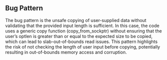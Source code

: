 ## Bug Pattern

The bug pattern is the unsafe copying of user-supplied data without validating that the provided input length is sufficient. In this case, the code uses a generic copy function (copy_from_sockptr) without ensuring that the user’s optlen is greater than or equal to the expected size to be copied, which can lead to slab-out-of-bounds read issues. This pattern highlights the risk of not checking the length of user input before copying, potentially resulting in out-of-bounds memory access and corruption.